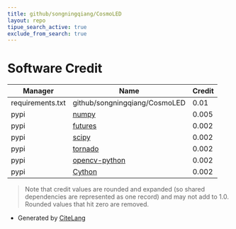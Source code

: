 ```yaml
---
title: github/songningqiang/CosmoLED
layout: repo
tipue_search_active: true
exclude_from_search: true
---
```

# Software Credit

|Manager|Name|Credit|
|-------|----|------|
|requirements.txt|github/songningqiang/CosmoLED|0.01|
|pypi|[numpy](https://www.numpy.org)|0.005|
|pypi|[futures](https://github.com/agronholm/pythonfutures)|0.002|
|pypi|[scipy](https://www.scipy.org)|0.002|
|pypi|[tornado](http://www.tornadoweb.org/)|0.002|
|pypi|[opencv-python](https://github.com/skvark/opencv-python)|0.002|
|pypi|[Cython](https://cython.org/)|0.002|


> Note that credit values are rounded and expanded (so shared dependencies are represented as one record) and may not add to 1.0. Rounded values that hit zero are removed.


- Generated by [CiteLang](https://github.com/vsoch/citelang)
